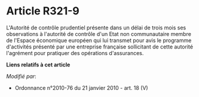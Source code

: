 # Article R321-9

L'Autorité de contrôle prudentiel présente dans un délai de trois mois ses observations à l'autorité de contrôle d'un Etat
non communautaire membre de l'Espace économique européen qui lui transmet pour avis le programme d'activités présenté par une
entreprise française sollicitant de cette autorité l'agrément pour pratiquer des opérations d'assurances.

**Liens relatifs à cet article**

_Modifié par_:

  - Ordonnance n°2010-76 du 21 janvier 2010 - art. 18 (V)
